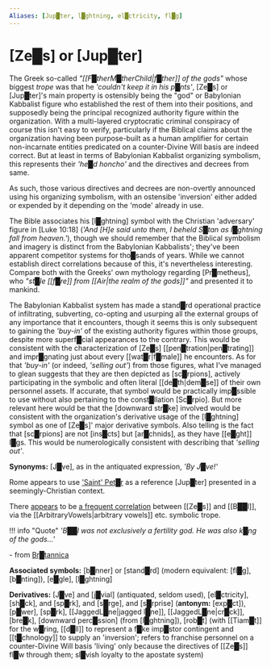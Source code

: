 ```yaml
---
Aliases: [Jup█ter, l█ghtning, el█ctricity, fl█g]
---
```


# **[Ze█s]** or **[Jup█ter]**


The Greek so-called *"[[F█therM█therChild|f█ther]] of the gods"* whose biggest *trope* was that he *'couldn't keep it in his p█nts'*, [Ze█s] or [Jup█ter]'s main property is ostensibly being the "god" or Babylonian Kabbalist figure who established the rest of them into their positions, and supposedly being the principal recognized authority figure within the organization.  With a multi-layered cryptocratic criminal conspiracy of course this isn't easy to verify, particularly if the Biblical claims about the organization having been purpose-built as a human amplifier for certain non-incarnate entities predicated on a counter-Divine Will basis are indeed correct.  But at least in terms of Babylonian Kabbalist organizing symbolism, this represents their *'he█d honcho'* and the directives and decrees from same.

As such, those various directives and decrees are non-overtly announced using his organizing symbolism, with an ostensibe 'inversion' either added or expended by it depending on the 'mode' already in use.

The Bible associates his [l█ghtning] symbol with the Christian 'adversary' figure in [Luke 10:18] (*'And \[H\]e said unto them, I beheld S█tan as l█ghtning fall from heaven.'*), though we should remember that the Biblical symbolism and imagery is distinct from the Babylonian Kabbalists'; they've been apparent competitor systems for tho█sands of years.  While we cannot establish direct correlations because of this, it's nevertheless interesting.  Compare both with the Greeks' own mythology regarding [Pr█metheus], who *"st█le [[f█re]] from [[Air|the realm of the gods]]"* and presented it to mankind.

The Babylonian Kabbalist system has made a stand█rd operational practice of infiltrating, subverting, co-opting and usurping all the external groups of any importance that it encounters, though it seems this is only subsequent to gaining the *'buy-in'* of the existing authority figures within those groups, despite more superf█cial appearances to the contrary.  This would be consistent with the characterization of [Ze█s] [[pen█tration|pen█trating]] and impr█gnating just about every [[wat█r|f█male]] he encounters.  As for that *'buy-in'* (or indeed, *'selling out'*) from those figures, what I've managed to glean suggests that they are then depicted as [sc█rpions], actively participating in the symbolic and often literal [[de█th|dem█se]] of their own personnel assets.  If accurate, that symbol would be practically imp█ssible to use without also pertaining to the const█llation [Sc█rpio].  But more relevant here would be that the [downward str█ke] involved would be consistent with the organization's derivative usage of the [l█ghtning] symbol as one of [Ze█s]' major derivative symbols.  Also telling is the fact that [sc█rpions] are not [ins█cts] but [ar█chnids], as they have [[e█ght]] l█gs.  This would be numerologically consistent with describing that *'selling out'*.

**Synonyms:** [J█ve], as in the antiquated expression, *'By J█ve!'*

Rome appears to use ['Saint' Pet█r](https://www.youtube.com/embed/eDrscByKEUQ?start=621) as a reference [Jup█ter] presented in a seemingly-Christian context.

There [appears](https://armstronginstitute.org/325-zeus-baal-and-a-rare-bronze-bull-idol-discovered-in-greece) to be [a frequent correlation](https://en.wikipedia.org/wiki/Belus) between [[Ze█s]] and [[B██l]], via the [[ArbitraryVowels|arbitrary vowels]] etc. symbolic trope.

!!! info "Quote"
    *'B██l was not exclusively a fertility god. He was also k█ng of the gods...'*<p>
    - from [Br█tannica](https://www.britannica.com/topic/Baal-ancient-deity)

**Associated symbols:** [b█nner] or [stand█rd] (modern equivalent: [fl█g], [b█nting]), [e█gle], [l█ghtning]

**Derivatives:** [J█ve] and [j█vial] (antiquated, seldom used), [el█ctricity], [sh█ck], and [sp█rk], and [s█rge], and [s█rprise] (**antonym:** [exp█ct]), [p█wer], [sp█rk], [[JaggedL█ne|jagged l█ne]], [[JaggedL█ne|cr█ck]], [bre█k], [downward perc█ssion] (from [l█ghtning]), [rob█t] (with [[Tiam█t]] for the w█ring, [[d█ll]] to represent a f█ke imp█stor contingent and [[t█chnology]] to supply an 'inversion'; refers to franchise personnel on a counter-Divine Will basis 'living' only because the directives of [[Ze█s]] fl█w through them; sl█vish loyalty to the apostate system)
